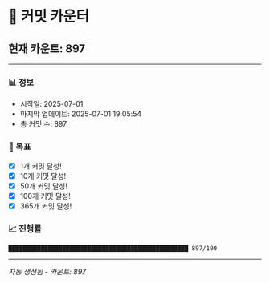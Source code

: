 # 🔢 커밋 카운터

## 현재 카운트: 897

---

### 📊 정보
- 시작일: 2025-07-01
- 마지막 업데이트: 2025-07-01 19:05:54
- 총 커밋 수: 897

### 🎯 목표
- [x] 1개 커밋 달성!
- [x] 10개 커밋 달성!
- [x] 50개 커밋 달성!
- [x] 100개 커밋 달성!
- [x] 365개 커밋 달성!

### 📈 진행률
```
██████████████████████████████████████████████████ 897/100
```

---
*자동 생성됨 - 카운트: 897*
